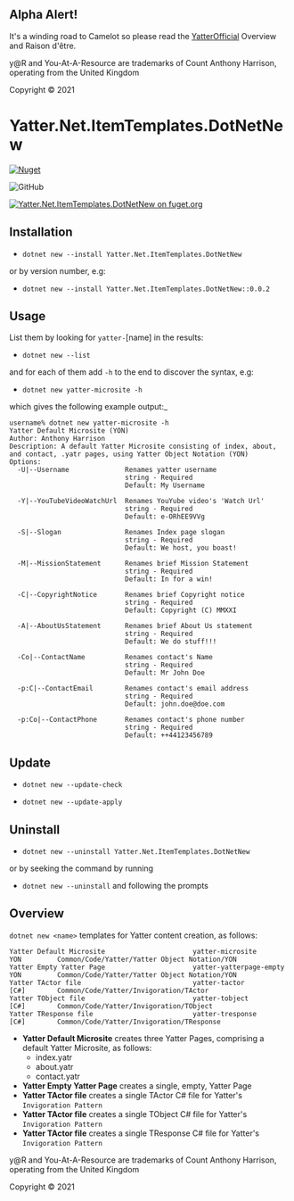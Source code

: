 ## Alpha Alert!

It's a winding road to Camelot so please read the [YatterOfficial](https://github.com/yatterofficial) Overview and Raison d'être.

y@R and You-At-A-Resource are trademarks of Count Anthony Harrison, operating from the United Kingdom

Copyright © 2021

# Yatter.Net.ItemTemplates.DotNetNew

<a href="https://www.nuget.org/packages/Yatter.Net.ItemTemplates.DotNetNew/" target="_blank" rel="noreferrer noopener"><img alt="Nuget" src="https://img.shields.io/nuget/v/Yatter.Net.ItemTemplates.DotNetNew?color=blue&style=for-the-badge"></a>

![GitHub](https://img.shields.io/github/license/yatterofficial/Yatter.Net.ItemTemplates.DotNetNew?style=for-the-badge)

[![Yatter.Net.ItemTemplates.DotNetNew on fuget.org](https://www.fuget.org/packages/Yatter.Net.ItemTemplates.DotNetNew/badge.svg)](https://www.fuget.org/packages/Yatter.Net.ItemTemplates.DotNetNew)

## Installation

- ```dotnet new --install Yatter.Net.ItemTemplates.DotNetNew```

or by version number, e.g:

- ```dotnet new --install Yatter.Net.ItemTemplates.DotNetNew::0.0.2 ```

## Usage

List them by looking for ```yatter-```[name] in the results:

- ```dotnet new --list```

and for each of them add ```-h``` to the end to discover the syntax, e.g:

- ```dotnet new yatter-microsite -h```

which gives the following example output:_

```
username% dotnet new yatter-microsite -h
Yatter Default Microsite (YON)
Author: Anthony Harrison
Description: A default Yatter Microsite consisting of index, about, and contact, .yatr pages, using Yatter Object Notation (YON)
Options:                                                               
  -U|--Username              Renames yatter username                   
                             string - Required                         
                             Default: My Username                      

  -Y|--YouTubeVideoWatchUrl  Renames YouYube video's 'Watch Url'       
                             string - Required                         
                             Default: e-ORhEE9VVg                      

  -S|--Slogan                Renames Index page slogan                 
                             string - Required                         
                             Default: We host, you boast!              

  -M|--MissionStatement      Renames brief Mission Statement           
                             string - Required                         
                             Default: In for a win!                    

  -C|--CopyrightNotice       Renames brief Copyright notice            
                             string - Required                         
                             Default: Copyright (C) MMXXI              

  -A|--AboutUsStatement      Renames brief About Us statement          
                             string - Required                         
                             Default: We do stuff!!!                   

  -Co|--ContactName          Renames contact's Name                    
                             string - Required                         
                             Default: Mr John Doe                      

  -p:C|--ContactEmail        Renames contact's email address           
                             string - Required                         
                             Default: john.doe@doe.com                 

  -p:Co|--ContactPhone       Renames contact's phone number            
                             string - Required                         
                             Default: ++44123456789                    
```

## Update

- ```dotnet new --update-check```

- ```dotnet new --update-apply```

## Uninstall

- ```dotnet new --uninstall Yatter.Net.ItemTemplates.DotNetNew```

or by seeking the command by running

- ```dotnet new --uninstall``` and following the prompts

## Overview

```dotnet new <name>``` templates for Yatter content creation, as follows:

```
Yatter Default Microsite                      yatter-microsite         YON         Common/Code/Yatter/Yatter Object Notation/YON      
Yatter Empty Yatter Page                      yatter-yatterpage-empty  YON         Common/Code/Yatter/Yatter Object Notation/YON      
Yatter TActor file                            yatter-tactor            [C#]        Common/Code/Yatter/Invigoration/TActor             
Yatter TObject file                           yatter-tobject           [C#]        Common/Code/Yatter/Invigoration/TObject            
Yatter TResponse file                         yatter-tresponse         [C#]        Common/Code/Yatter/Invigoration/TResponse 
```

- **Yatter Default Microsite** creates three Yatter Pages, comprising a default Yatter Microsite, as follows:
  - index.yatr
  - about.yatr
  - contact.yatr
- **Yatter Empty Yatter Page** creates a single, empty, Yatter Page
- **Yatter TActor file** creates a single TActor C# file for Yatter's ```Invigoration Pattern```
- **Yatter TActor file** creates a single TObject C# file for Yatter's ```Invigoration Pattern```
- **Yatter TActor file** creates a single TResponse C# file for Yatter's ```Invigoration Pattern```

y@R and You-At-A-Resource are trademarks of Count Anthony Harrison, operating from the United Kingdom

Copyright © 2021

